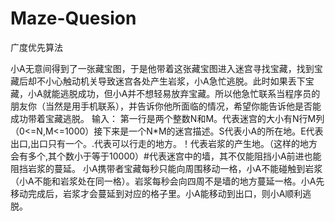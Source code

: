 # Maze-Quesion
广度优先算法

小A无意间得到了一张藏宝图，于是他带着这张藏宝图进入迷宫寻找宝藏，找到宝藏后却不小心触动机关导致迷宫各处产生岩浆，小A急忙逃脱。此时如果丢下宝藏，小A就能逃脱成功，但小A并不想轻易放弃宝藏。所以他急忙联系当程序员的朋友你（当然是用手机联系），并告诉你他所面临的情况，希望你能告诉他是否能成功带着宝藏逃脱。
输入：
第一行是两个整数N和M。代表迷宫的大小有N行M列（0<=N,M<=1000）接下来是一个N*M的迷宫描述。S代表小A的所在地。E代表出口,出口只有一个。.代表可以行走的地方。！代表岩浆的产生地。（这样的地方会有多个,其个数小于等于10000）#代表迷宫中的墙，其不仅能阻挡小A前进也能阻挡岩浆的蔓延。
小A携带者宝藏每秒只能向周围移动一格，小A不能碰触到岩浆（小A不能和岩浆处在同一格）。岩浆每秒会向四周不是墙的地方蔓延一格。小A先移动完成后，岩浆才会蔓延到对应的格子里。小A能移动到出口，则小A顺利逃脱。
